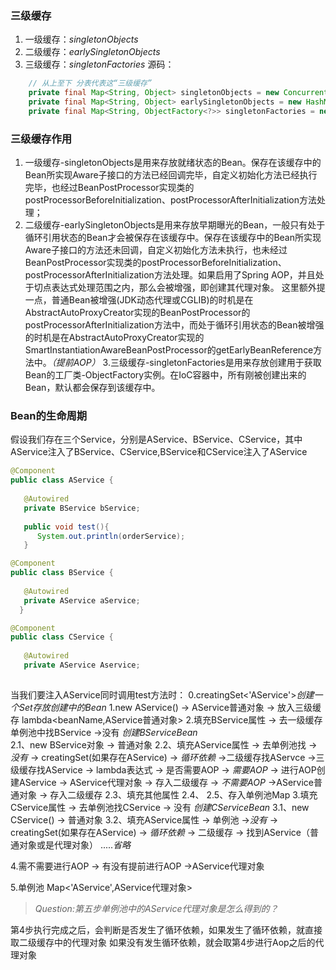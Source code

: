 ### 三级缓存
1. 一级缓存：*singletonObjects*
2. 二级缓存：*earlySingletonObjects*
3. 三级缓存：*singletonFactories*
源码：
```java
	// 从上至下 分表代表这“三级缓存”
	private final Map<String, Object> singletonObjects = new ConcurrentHashMap<>(256); //一级缓存
	private final Map<String, Object> earlySingletonObjects = new HashMap<>(16); // 二级缓存
	private final Map<String, ObjectFactory<?>> singletonFactories = new HashMap<>(16); // 三级缓存
```
### 三级缓存作用
1. 一级缓存-singletonObjects是用来存放就绪状态的Bean。保存在该缓存中的Bean所实现Aware子接口的方法已经回调完毕，自定义初始化方法已经执行完毕，也经过BeanPostProcessor实现类的postProcessorBeforeInitialization、postProcessorAfterInitialization方法处理；
2. 二级缓存-earlySingletonObjects是用来存放早期曝光的Bean，一般只有处于循环引用状态的Bean才会被保存在该缓存中。保存在该缓存中的Bean所实现Aware子接口的方法还未回调，自定义初始化方法未执行，也未经过BeanPostProcessor实现类的postProcessorBeforeInitialization、postProcessorAfterInitialization方法处理。如果启用了Spring AOP，并且处于切点表达式处理范围之内，那么会被增强，即创建其代理对象。
   这里额外提一点，普通Bean被增强(JDK动态代理或CGLIB)的时机是在AbstractAutoProxyCreator实现的BeanPostProcessor的postProcessorAfterInitialization方法中，而处于循环引用状态的Bean被增强的时机是在AbstractAutoProxyCreator实现的SmartInstantiationAwareBeanPostProcessor的getEarlyBeanReference方法中。*（提前AOP）*
3.三级缓存-singletonFactories是用来存放创建用于获取Bean的工厂类-ObjectFactory实例。在IoC容器中，所有刚被创建出来的Bean，默认都会保存到该缓存中。

### Bean的生命周期
假设我们存在三个Service，分别是AService、BService、CService，其中AService注入了BService、CService,BService和CService注入了AService
```java
@Component  
public class AService {  
  
   @Autowired  
   private BService bService;  
  
   public void test(){  
      System.out.println(orderService);  
   }
```

```java
@Component  
public class BService {  
  
   @Autowired  
   private AService aService;  
  }
```

```java
@Component  
public class CService {  
  
   @Autowired  
   private AService Aservice;  
  
```
当我们要注入AService同时调用test方法时：
0.creatingSet<'AService'>*创建一个Set存放创建中的Bean*
1.new AService() -> AService普通对象 -> 放入三级缓存 lambda<beanName,AService普通对象>
2.填充BService属性 -> 去一级缓存单例池中找BService ->没有
	*创建BServiceBean*	
	2.1、new BService对象 -> 普通对象
	2.2、填充AService属性 -> 去单例池找 ->*没有* -> creatingSet(如果存在AService) -> *循环依赖* ->二级缓存找AServce ->三级缓存找AService ->
		 lambda表达式 -> 是否需要AOP -> *需要AOP* -> 进行AOP创建AService -> AService代理对象 -> 存入二级缓存
									-> *不需要AOP* ->AService普通对象 -> 存入二级缓存
	2.3、填充其他属性
	2.4、
	2.5、存入单例池Map
3.填充CService属性 -> 去单例池找CService -> 没有
	*创建CServiceBean*
	3.1、new CService() -> 普通对象
	3.2、填充AService属性 -> 单例池 ->*没有* -> creatingSet(如果存在AService) -> *循环依赖* -> 二级缓存 -> 找到AService（普通对象或是代理对象）
	.....*省略*

4.需不需要进行AOP  -> 有没有提前进行AOP ->AService代理对象

5.单例池 Map<'AService',AService代理对象>

>*Question:第五步单例池中的AService代理对象是怎么得到的？*

第4步执行完成之后，会判断是否发生了循环依赖，如果发生了循环依赖，就直接取二级缓存中的代理对象
如果没有发生循环依赖，就会取第4步进行Aop之后的代理对象

